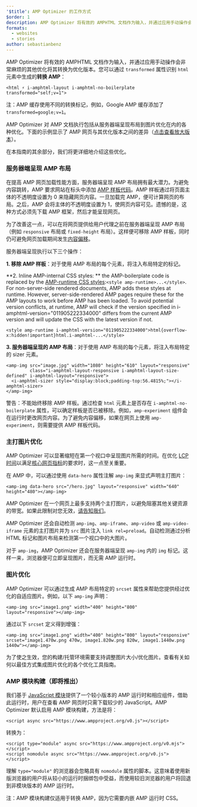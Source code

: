 ```yaml
---
'$title': AMP Optimizer 的工作方式
$order: 1
description: AMP Optimizer 将有效的 AMPHTML 文档作为输入，并通过应用手动操作会非常麻烦的其他优化将其转换为优化版本。本指南详细介绍 AMP Optimizer 的工作方式。
formats:
  - websites
  - stories
author: sebastianbenz
---
```


AMP Optimizer 将有效的 AMPHTML 文档作为输入，并通过应用手动操作会非常麻烦的其他优化将其转换为优化版本。您可以通过 `transformed` 属性识别 `html` 元素中生成的**转换 AMP**：

```
<html ⚡ i-amphtml-layout i-amphtml-no-boilerplate transformed="self;v=1">
```

注：AMP 缓存使用不同的转换标记，例如，Google AMP 缓存添加了 `transformed=google;v=1`。

AMP Optimizer 对 AMP 文档执行包括从服务器端呈现布局到图片优化在内的各种优化。下面的示例显示了 AMP 网页与其优化版本之间的差异（[点击查看放大版本](/static/img/docs/guides/optimized-amp-diff.png)）。

<a href="/static/img/docs/guides/optimized-amp-diff.png"><amp-img lightbox layout="responsive" width="2560" height="773" src="/static/img/docs/guides/optimized-amp-diff.png"></amp-img></a>

在本指南的其余部分，我们将更详细地介绍这些优化。

### 服务器端呈现 AMP 布局

在提高 AMP 网页加载性能方面，服务器端呈现 AMP 布局拥有最大潜力。为避免内容跳转，AMP 要求网站在标头中添加 [AMP 样板代码](https://amp.dev/documentation/guides-and-tutorials/learn/spec/amp-boilerplate/?format=websites)。AMP 样板通过将页面主体的不透明度设置为 0 来隐藏网页内容。一旦加载完 AMP，便可计算网页的布局。之后，AMP 会将主体的不透明度设置为 1，使网页内容可见。遗憾的是，这种方式必须先下载 AMP 框架，然后才能呈现网页。

为了改善这一点，可以在将网页提供给用户代理之前在服务器端呈现 AMP 布局（例如 `responsive` 布局或 `fixed-height` 布局）。这样便可移除 AMP 样板，同时仍可避免网页加载期间发生[内容偏移](https://web.dev/cls/)。

服务器端呈现执行以下三个操作：

⁣**1. 移除 AMP 样板**：对于使用 AMP 布局的每个元素，将注入布局特定的标记。

⁣**2. Inline AMP-internal CSS styles: ** the AMP-boilerplate code is replaced by the <a href="https://ampjs.org/v0.css">AMP-runtime CSS styles</a>:`<style amp-runtime>...</style>`. For non-server-side rendered documents, AMP adds these styles at runtime. However, server-side-rendered AMP pages require these for the AMP layouts to work before AMP has been loaded. To avoid potential version conflicts, at runtime, AMP will check if the version specified in i-amphtml-version="011905222334000" differs from the current AMP version and will update the CSS with the latest version if not.

```
<style amp-runtime i-amphtml-version="011905222334000">html{overflow-x:hidden!important}html.i-amphtml-...</style>
```

⁣**3. 服务器端呈现的 AMP 布局**：对于使用 AMP 布局的每个元素，将注入布局特定的 sizer 元素。

```
<amp-img src="image.jpg" width="1080" height="610" layout="responsive"
         class="i-amphtml-layout-responsive i-amphtml-layout-size-defined" i-amphtml-layout="responsive">
  <i-amphtml-sizer style="display:block;padding-top:56.4815%;"></i-amphtml-sizer>
</amp-img>
```

警告：不能始终移除 AMP 样板。通过检查 `html` 元素上是否存在 `i-amphtml-no-boilerplate` 属性，可以确定样板是否已被移除。例如，`amp-experiment` 组件会在运行时更改网页内容。为了避免内容偏移，如果在网页上使用 `amp-experiment`，则需要提供 AMP 样板代码。

### 主打图片优化

AMP Optimizer 可以显著缩短在第一个视口中呈现图片所需的时间。在优化 [LCP 时间](https://web.dev/lcp/)以满足[核心网页指标](https://web.dev/vitals)的要求时，这一点至关重要。

在 AMP 中，可以通过使用 `data-hero` 属性注解 `amp-img` 来显式声明主打图片：

```
<amp-img data-hero src="/hero.jpg" layout="responsive" width="640" height="480"></amp-img>
```

AMP Optimizer 在一个网页上最多支持两个主打图片，以避免阻塞其他关键资源的带宽。如果此限制对您无效，[请告知我们](https://github.com/ampproject/amp-toolbox/issues)。

AMP Optimizer 还会自动检测 `amp-img`、`amp-iframe`、`amp-video` 或 `amp-video-iframe` 元素的主打图片并为 `src` 图片注入 `link rel=preload`。自动检测通过分析 HTML 标记和图片布局来检测第一个视口中的大图片。

对于 `amp-img`，AMP Optimizer 还会在服务器端呈现 `amp-img` 内的 `img` 标记。这样一来，浏览器便可立即呈现图片，而无需 AMP 运行时。

### 图片优化

AMP Optimizer 可以通过生成 AMP 布局特定的 `srcset` 属性来帮助您提供经过优化的自适应图片。例如，以下 `amp-img` 声明：

```
<amp-img src="image1.png" width="400" height="800" layout="responsive"></amp-img>
```

通过以下 `srcset` 定义得到增强：

```
<amp-img src="image1.png" width="400" height="800" layout="responsive" srcset="image1.470w.png 470w, image1.820w.png 820w, image1.1440w.png 1440w"></amp-img>
```

为了使之生效，您的构建/托管环境需要支持调整图片大小/优化图片。查看有关如何以最佳方式集成图片优化的各个优化工具指南。

### AMP 模块构建（即将推出）

我们基于 [JavaScript 模块](https://v8.dev/features/modules#browser)提供了一个较小版本的 AMP 运行时和相应组件，借助此运行时，用户在查看 AMP 网页时只需下载较少的 JavaScript。AMP Optimizer 默认启用 AMP 模块构建，方法是将：

```
<script async src="https://www.ampproject.org/v0.js"></script>
```

转换为：

```
<script type="module" async src="https://www.ampproject.org/v0.mjs"></script>
<script nomodule async src="https://www.ampproject.org/v0.js"></script>
```

理解 `type="module"` 的浏览器会忽略具有 `nomodule` 属性的脚本。这意味着使用新版浏览器的用户将从较小的运行时捆绑包中受益，而使用较旧浏览器的用户将回退到非模块版本的 AMP 运行时。

注：AMP 模块构建仅适用于转换 AMP，因为它需要内嵌 AMP 运行时 CSS。
